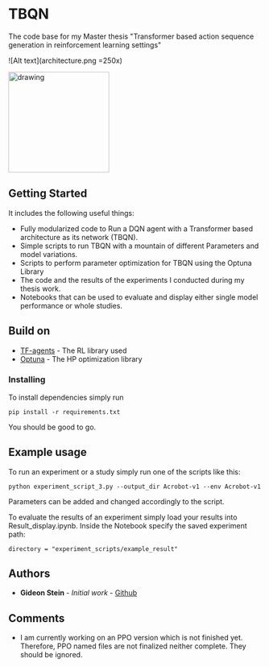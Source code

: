 # TBQN
The code base for my Master thesis "Transformer based action sequence generation in reinforcement learning settings"

![Alt text](architecture.png =250x)

<img src="drawing.jpg" alt="drawing" width="200"/>

## Getting Started

It includes the following useful things: 

  - Fully modularized code to Run a DQN agent with a Transformer based architecture as its network  (TBQN). 
  - Simple scripts to run TBQN with a mountain of different Parameters and model variations.
  - Scripts to perform parameter optimization for TBQN using the Optuna Library
  - The code and the results of the experiments I conducted during my thesis work.
  - Notebooks that can be used to evaluate and display either single model performance or whole studies.


## Build on

* [TF-agents](https://github.com/tensorflow/agents) - The  RL library used
* [Optuna](https://optuna.org/) - The HP optimization library

### Installing

To install dependencies simply run

```
pip install -r requirements.txt
```
You should be good to go. 


  
  
## Example usage

 To run an experiment or a study simply run one of the scripts like this: 
 ```
 python experiment_script_3.py --output_dir Acrobot-v1 --env Acrobot-v1   
  ```
  Parameters can be added and changed accordingly to the script.
  
 
 To evaluate the results of an experiment simply load your results into Result_display.ipynb. 
 Inside the Notebook specify the saved experiment path:
 ```
 directory = "experiment_scripts/example_result"
 ```
 
 ## Authors

* **Gideon Stein** - *Initial work* - [Github](https://github.com/Gideon-Stein)



## Comments

* I am currently working on an PPO version which is not finished yet. Therefore, PPO named files are not finalized neither complete. They should be ignored.
 
 
 

